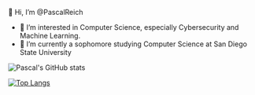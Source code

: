 👋 Hi, I’m @PascalReich



- 👀 I’m interested in Computer Science, especially Cybersecurity and Machine Learning.
- 🏫 I’m currently a sophomore studying Computer Science at San Diego State University

![Pascal's GitHub stats](https://github-readme-stats.vercel.app/api?username=PascalReich&count_private=true)

[![Top Langs](https://github-readme-stats.vercel.app/api/top-langs/?username=PascalReich&exclude_repo=CarGame)](https://github.com/anuraghazra/github-readme-stats)

<!---
PascalReich/PascalReich is a ✨ special ✨ repository because its `README.md` (this file) appears on your GitHub profile.
You can click the Preview link to take a look at your changes.
--->
